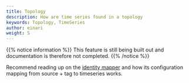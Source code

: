 ```yaml
---
title: Topology
description: How are time series found in a topology
keywords: Topology, TimeSeries
author: einari
weight: 5
---
```

{{% notice information %}}
This feature is still being built out and documentation is therefore
not completed.
{{% /notice %}}

Recommend reading up on the [identity mapper](/timeseries/identitymapper) and
how its configuration mapping from source + tag to timeseries works.
